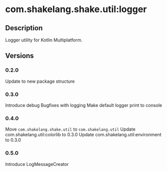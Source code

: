 # com.shakelang.shake.util:logger
## Description
Logger utility for Kotlin Multiplatform.
## Versions
### 0.2.0
Update to new package structure
### 0.3.0
Introduce debug
Bugfixes with logging
Make default logger print to console
### 0.4.0
Move `com.shakelang.shake.util` to `com.shakelang.util`
Update com.shakelang.util:colorlib to 0.3.0
Update com.shakelang.util:environment to 0.3.0
### 0.5.0
Introduce LogMessageCreator